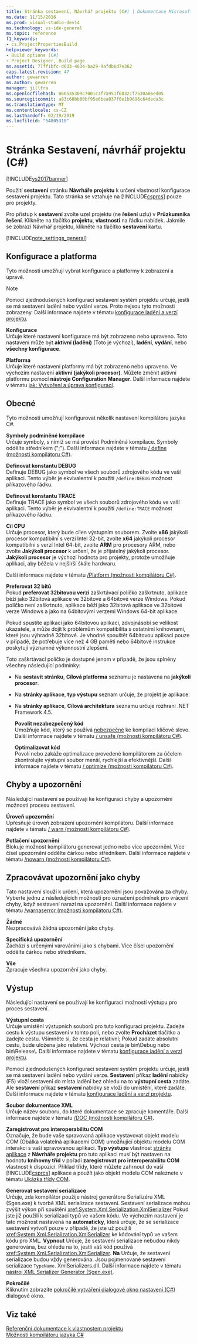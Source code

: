 ```yaml
---
title: Stránka sestavení, Návrhář projektu (C#) | Dokumentace Microsoftu
ms.date: 11/15/2016
ms.prod: visual-studio-dev14
ms.technology: vs-ide-general
ms.topic: reference
f1_keywords:
- cs.ProjectPropertiesBuild
helpviewer_keywords:
- Build options [C#]
- Project Designer, Build page
ms.assetid: 77ff1bfc-d633-4634-ba29-9afdb6d7e362
caps.latest.revision: 47
author: gewarren
ms.author: gewarren
manager: jillfra
ms.openlocfilehash: 066535309c7001c3f7a951f68321f7530a06ed05
ms.sourcegitcommit: a83c60bb00bf95e6bea037f0e1b9696c64deda3c
ms.translationtype: MT
ms.contentlocale: cs-CZ
ms.lasthandoff: 02/19/2019
ms.locfileid: "54805318"
---
```

# <a name="build-page-project-designer-c"></a>Stránka Sestavení, návrhář projektu (C#)
[!INCLUDE[vs2017banner](../../includes/vs2017banner.md)]

  
Použití **sestavení** stránku **Návrháře projektu** k určení vlastností konfigurace sestavení projektu. Tato stránka se vztahuje na [!INCLUDE[csprcs](../../includes/csprcs-md.md)] pouze pro projekty.  
  
 Pro přístup k **sestavení** zvolte uzel projektu (ne **řešení** uzlu) v **Průzkumníka řešení**. Klikněte na tlačítko **projektu**, **vlastnosti** na řádku nabídek. Jakmile se zobrazí Návrhář projektu, klikněte na tlačítko **sestavení** kartu.  
  
 [!INCLUDE[note_settings_general](../../includes/note-settings-general-md.md)]  
  
## <a name="configuration-and-platform"></a>Konfigurace a platforma  
 Tyto možnosti umožňují vybrat konfigurace a platformy k zobrazení a úpravě.  
  
> [!NOTE]
>  Pomocí zjednodušených konfigurací sestavení systém projektu určuje, jestli se má sestavení ladění nebo vydání verze. Proto nejsou tyto možnosti zobrazeny. Další informace najdete v tématu [konfigurace ladění a verzí projektu](http://msdn.microsoft.com/0440b300-0614-4511-901a-105b771b236e).  
  
 **Konfigurace**  
 Určuje které nastavení konfigurace má být zobrazeno nebo upraveno. Toto nastavení může být **aktivní (ladění)** (Toto je výchozí), **ladění**, **vydání**, nebo **všechny konfigurace**.  
  
 **Platforma**  
 Určuje které nastavení platformy má být zobrazeno nebo upraveno. Ve výchozím nastavení **aktivní (jakýkoli procesor)**. Můžete změnit aktivní platformu pomocí **nástroje Configuration Manager**. Další informace najdete v tématu [jak: Vytvoření a úprava konfigurací](../../ide/how-to-create-and-edit-configurations.md).  
  
## <a name="general"></a>Obecné  
 Tyto možnosti umožňují konfigurovat několik nastavení kompilátoru jazyka C#.  
  
 **Symboly podmíněné kompilace**  
 Určuje symboly, s nimiž se má provést Podmíněná kompilace. Symboly oddělte středníkem (";"). Další informace najdete v tématu [/ define (možnosti kompilátoru C#)](http://msdn.microsoft.com/library/f17d7b4d-82d0-4133-8563-68cced1cac6e).  
  
 **Definovat konstantu DEBUG**  
 Definuje DEBUG jako symbol ve všech souborů zdrojového kódu ve vaší aplikaci. Tento výběr je ekvivalentní k použití `/define:DEBUG` možnost příkazového řádku.  
  
 **Definovat konstantu TRACE**  
 Definuje TRACE jako symbol ve všech souborů zdrojového kódu ve vaší aplikaci. Tento výběr je ekvivalentní k použití `/define:TRACE` možnost příkazového řádku.  
  
 **Cíl CPU**  
 Určuje procesor, který bude cílen výstupním souborem. Zvolte **x86** jakýkoli procesor kompatibilní s verzí Intel 32-bit, zvolte **x64** jakýkoli procesor kompatibilní s verzí Intel 64-bit, zvolte **ARM** pro procesory ARM, nebo zvolte  **Jakýkoli procesor** k určení, že je přijatelný jakýkoli procesor. **Jakýkoli procesor** je výchozí hodnota pro projekty, protože umožňuje aplikaci, aby běžela v nejširší škále hardwaru.  
  
 Další informace najdete v tématu [/Platform (možnosti kompilátoru C#)](http://msdn.microsoft.com/library/c290ff5e-47f4-4a85-9bb3-9c2525b0be04).  
  
 **Preferovat 32 bitů**  
 Pokud **preferovat 32bitovou verzi** zaškrtávací políčko zaškrtnuto, aplikace běží jako 32bitová aplikace ve 32bitové a 64bitové verze Windows. Pokud políčko není zaškrtnuto, aplikace běží jako 32bitová aplikace ve 32bitové verze Windows a jako na 64bitovými verzemi Windows 64-bit aplikace.  
  
 Pokud spustíte aplikaci jako 64bitovou aplikaci, zdvojnásobí se velikost ukazatele, a může dojít k problémům kompatibilita s ostatními knihovnami, které jsou výhradně 32bitové. Je vhodné spouštět 64bitovou aplikaci pouze v případě, že potřebuje více než 4 GB paměti nebo 64bitové instrukce poskytují významné výkonnostní zlepšení.  
  
 Toto zaškrtávací políčko je dostupné jenom v případě, že jsou splněny všechny následující podmínky:  
  
- Na **sestavit stránku**, **Cílová platforma** seznamu je nastavena na **jakýkoli procesor**.  
  
- Na **stránky aplikace**, **typ výstupu** seznam určuje, že projekt je aplikace.  
  
- Na **stránky aplikace**, **Cílová architektura** seznamu určuje rozhraní .NET Framework 4.5.  
  
  **Povolit nezabezpečený kód**  
  Umožňuje kód, který se používá [nebezpečné](http://msdn.microsoft.com/library/7e818009-1c6e-4b9e-b769-3728a01586a0) ke kompilaci klíčové slovo. Další informace najdete v tématu [/ unsafe (možnosti kompilátoru C#)](http://msdn.microsoft.com/library/fdb77ed9-da03-45bd-bb7f-250704da1bcc).  
  
  **Optimalizovat kód**  
  Povolí nebo zakáže optimalizace provedené kompilátorem za účelem zkontrolujte výstupní soubor menší, rychlejší a efektivnější. Další informace najdete v tématu [/ optimize (možnosti kompilátoru C#)](http://msdn.microsoft.com/library/6dd5b6f2-cd1d-4593-a9f4-1c2ed9404ca0).  
  
## <a name="errors-and-warnings"></a>Chyby a upozornění  
 Následující nastavení se používají ke konfiguraci chyby a upozornění možnosti procesu sestavení.  
  
 **Úroveň upozornění**  
 Upřesňuje úroveň zobrazení upozornění kompilátoru. Další informace najdete v tématu [/ warn (možnosti kompilátoru C#)](http://msdn.microsoft.com/library/5f80ff59-4991-4382-9f9a-77da18446e71).  
  
 **Potlačení upozornění**  
 Blokuje možnost kompilátoru generovat jedno nebo více upozornění. Více čísel upozornění oddělte čárkou nebo středníkem. Další informace najdete v tématu [/nowarn (možnosti kompilátoru C#)](http://msdn.microsoft.com/library/6dcbc5e8-ae67-4566-9df3-f63cfdd9c4e4).  
  
## <a name="treat-warnings-as-errors"></a>Zpracovávat upozornění jako chyby  
 Tato nastavení slouží k určení, která upozornění jsou považována za chyby. Vyberte jednu z následujících možností pro označení podmínek pro vrácení chyby, když sestavení narazí na upozornění. Další informace najdete v tématu [/warnaserror (možnosti kompilátoru C#)](http://msdn.microsoft.com/library/04680ec3-08d6-4e2e-a274-38310e10e33c).  
  
 **Žádné**  
 Nezpracovává žádná upozornění jako chyby.  
  
 **Specifická upozornění**  
 Zachází s určenými varováními jako s chybami. Více čísel upozornění oddělte čárkou nebo středníkem.  
  
 **Vše**  
 Zpracuje všechna upozornění jako chyby.  
  
## <a name="output"></a>Výstup  
 Následující nastavení se používají ke konfiguraci možností výstupu pro proces sestavení.  
  
 **Výstupní cesta**  
 Určuje umístění výstupních souborů pro tuto konfiguraci projektu. Zadejte cestu k výstupu sestavení v tomto poli, nebo zvolte **Procházet** tlačítko a zadejte cestu. Všimněte si, že cesta je relativní; Pokud zadáte absolutní cestu, bude uložena jako relativní. Výchozí cesta je bin\Debug nebo bin\Release\\. Další informace najdete v tématu [konfigurace ladění a verzí projektu](http://msdn.microsoft.com/0440b300-0614-4511-901a-105b771b236e).  
  
 Pomocí zjednodušených konfigurací sestavení systém projektu určuje, jestli se má sestavení ladění nebo vydání verze. **Sestavení** příkaz **ladění** nabídky (F5) vloží sestavení do místa ladění bez ohledu na to **výstupní cesta** zadáte. Ale **sestavení** příkaz **sestavení** nabídky se vloží do umístění, které zadáte. Další informace najdete v tématu [konfigurace ladění a verzí projektu](http://msdn.microsoft.com/0440b300-0614-4511-901a-105b771b236e).  
  
 **Soubor dokumentace XML**  
 Určuje název souboru, do které dokumentace se zpracuje komentáře. Další informace najdete v tématu [/DOC (možnosti kompilátoru C#)](http://msdn.microsoft.com/library/849eea59-c936-4311-bad8-d07404480f2a).  
  
 **Zaregistrovat pro interoperabilitu COM**  
 Označuje, že bude vaše spravovaná aplikace vystavovat objekt modelu COM (Obálka volatelná aplikacemi COM) umožňující objektu modelu COM interakci s vaší spravovanou aplikací. **Typ výstupu** vlastnost [stránky aplikace](../../ide/reference/application-page-project-designer-visual-basic.md) z **Návrháře projektu** pro tuto aplikaci musí být nastaven na hodnotu **knihovny tříd** v pořadí **zaregistrovat pro interoperabilitu COM** vlastnost k dispozici. Příklad třídy, které můžete zahrnout do vaší [!INCLUDE[csprcs](../../includes/csprcs-md.md)] aplikace a použít jako objekt modelu COM naleznete v tématu [Ukázka třídy COM](http://msdn.microsoft.com/library/6504dea9-ad1c-4993-a794-830fec5270af).  
  
 **Generovat sestavení serializace**  
 Určuje, zda kompilátor použije nástroj generátoru Serializéru XML (Sgen.exe) k tvorbě XML serializace sestavení. Sestavení serializace mohou zvýšit výkon při spuštění <xref:System.Xml.Serialization.XmlSerializer> Pokud jste již použili k serializaci typů ve vašem kódu. Ve výchozím nastavení je tato možnost nastavená na **automaticky**, která určuje, že se serializace sestavení vytvoří pouze v případě, že jste už použili <xref:System.Xml.Serialization.XmlSerializer> ke kódování typů ve vašem kódu pro XML. **Vypnout** Určuje, že sestavení serializace nebudou nikdy generována, bez ohledu na to, jestli váš kód používá <xref:System.Xml.Serialization.XmlSerializer>. **Na** Určuje, že sestavení serializace budou vždy generována. Jsou pojmenované sestavení serializace `TypeName`. XmlSerializers.dll. Další informace najdete v tématu [nástroj XML Serializer Generator (Sgen.exe)](http://msdn.microsoft.com/library/cc1d1f1c-fb26-4be9-885a-3fe84c81cec6).  
  
 **Pokročilé**  
 Kliknutím zobrazíte [pokročilé vytváření dialogové okno nastavení (C#)](../../ide/reference/advanced-build-settings-dialog-box-csharp.md) dialogové okno.  
  
## <a name="see-also"></a>Viz také  
 [Referenční dokumentace k vlastnostem projektu](../../ide/reference/project-properties-reference.md)   
 [Možnosti kompilátoru jazyka C#](http://msdn.microsoft.com/library/d3403556-1816-4546-a782-e8223a772e44)
